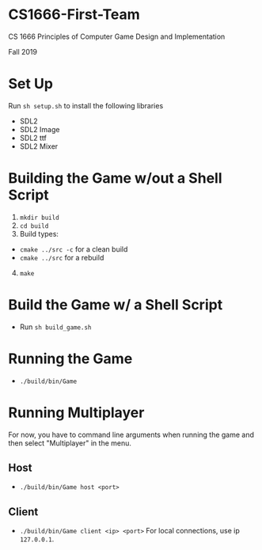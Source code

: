 # CS1666-First-Team

CS 1666 Principles of Computer Game Design and Implementation

Fall 2019

# Set Up
Run `sh setup.sh` to install the following libraries
* SDL2
* SDL2 Image
* SDL2 ttf
* SDL2 Mixer

# Building the Game w/out a Shell Script
1. `mkdir build`
2. `cd build`
3. Build types:
  *  `cmake ../src -c` for a clean build 
  * `cmake ../src` for a rebuild 
4. `make`

# Build the Game w/ a Shell Script
* Run `sh build_game.sh`

# Running the Game
* `./build/bin/Game`

# Running Multiplayer 

For now, you have to command line arguments when running the game and then select "Multiplayer" in the menu.

## Host

* `./build/bin/Game host <port>`

## Client 

* `./build/bin/Game client <ip> <port>`
For local connections, use ip `127.0.0.1`.
